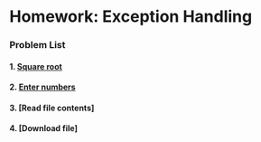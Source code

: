 Homework: Exception Handling
============================

### Problem List

#### 1. [Square root](https://github.com/petyakostova/Telerik-Academy/tree/master/C%23/C%23%202/7.%20Exception-Handling-HW/Square-Root)
#### 2. [Enter numbers](https://github.com/petyakostova/Telerik-Academy/tree/master/C%23/C%23%202/7.%20Exception-Handling-HW/Enter-Numbers)
#### 3. [Read file contents]
#### 4. [Download file]

